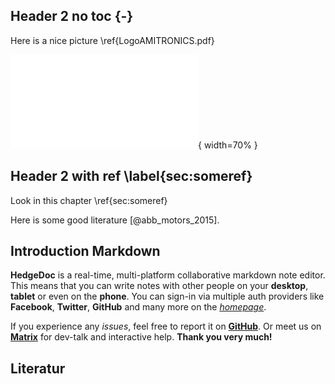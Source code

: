 
## Header 2 no toc {-}

Here is a nice picture \ref{LogoAMITRONICS.pdf}

![Bildunterschrift \label{LogoAMITRONICS.pdf}](images/AmitronicsLogo/LogoAMITRONICS.pdf){ width=70% }

## Header 2 with ref \label{sec:someref}

Look in this chapter \ref{sec:someref}

Here is some good literature [@abb_motors_2015].

## Introduction Markdown

**HedgeDoc** is a real-time, multi-platform collaborative markdown note editor.
This means that you can write notes with other people on your **desktop**, **tablet** or even on the **phone**.
You can sign-in via multiple auth providers like **Facebook**, **Twitter**, **GitHub** and many more on the [*homepage*](/).

If you experience any *issues*, feel free to report it on [**GitHub**](https://github.com/hedgedoc/hedgedoc/issues).
Or meet us on [**Matrix**](https://chat.hedgedoc.org) for dev-talk and interactive help.
**Thank you very much!**

## Literatur
